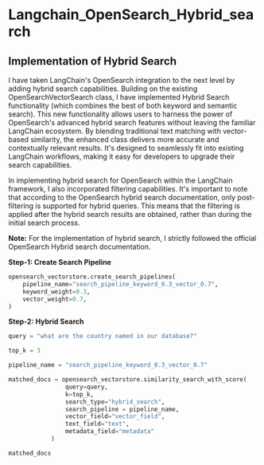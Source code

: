 # Langchain_OpenSearch_Hybrid_search

## Implementation of Hybrid Search 

I have taken LangChain's OpenSearch integration to the next level by adding hybrid search capabilities. Building on the existing OpenSearchVectorSearch class, I have implemented Hybrid Search functionality (which combines the best of both keyword and semantic search). This new functionality allows users to harness the power of OpenSearch's advanced hybrid search features without leaving the familiar LangChain ecosystem. By blending traditional text matching with vector-based similarity, the enhanced class delivers more accurate and contextually relevant results. It's designed to seamlessly fit into existing LangChain workflows, making it easy for developers to upgrade their search capabilities.

In implementing hybrid search for OpenSearch within the LangChain framework, I also incorporated filtering capabilities. It's important to note that according to the OpenSearch hybrid search documentation, only post-filtering is supported for hybrid queries. This means that the filtering is applied after the hybrid search results are obtained, rather than during the initial search process.

**Note:** For the implementation of hybrid search, I strictly followed the official OpenSearch Hybrid search documentation. 

**Step-1: Create Search Pipeline**

```python
opensearch_vectorstore.create_search_pipelines(
    pipeline_name="search_pipeline_keyword_0.3_vector_0.7",
    keyword_weight=0.3,
    vector_weight=0.7,
)
```

**Step-2: Hybrid Search**
```python
query = "what are the country named in our database?"

top_k = 3

pipeline_name = "search_pipeline_keyword_0.3_vector_0.7"

matched_docs = opensearch_vectorstore.similarity_search_with_score(
                query=query,
                k=top_k,
                search_type="hybrid_search",
                search_pipeline = pipeline_name,
                vector_field="vector_field",
                text_field="text",
                metadata_field="metadata"
            )

matched_docs
```